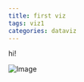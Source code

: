 ```yaml
---
title: first viz
tags: viz1
categories: dataviz
---
```

hi!

![Image](brendenconnors.github.io/assets/generated.png)